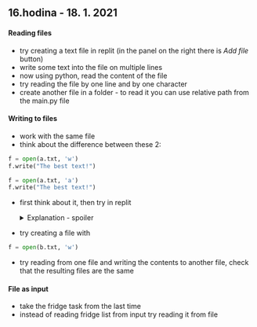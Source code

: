## **16.hodina - 18. 1. 2021**

#### Reading files
- try creating a text file in replit (in the panel on the right there is *Add file* button)
- write some text into the file on multiple lines
- now using python, read the content of the file
- try reading the file by one line and by one character
- create another file in a folder - to read it you can use relative path from the main.py file

#### Writing to files
- work with the same file
- think about the difference between these 2:
``` python
f = open(a.txt, 'w')
f.write("The best text!")

f = open(a.txt, 'a')
f.write("The best text!")
```
- first think about it, then try in replit
  <details>
  <summary>Explanation - spoiler</summary>

  ``` python
  f = open(a.txt, 'w')
  f.write("The best text!") # this rewrites the whole file with new text

  f = open(a.txt, 'a')
  f.write("The best text!") # this adds new text at the end
  ```
  </details>

- try creating a file with 
``` python
f = open(b.txt, 'w')
```
- try reading from one file and writing the contents to another file, check that the resulting files are the same


#### File as input
- take the fridge task from the last time 
- instead of reading fridge list from input try reading it from file
